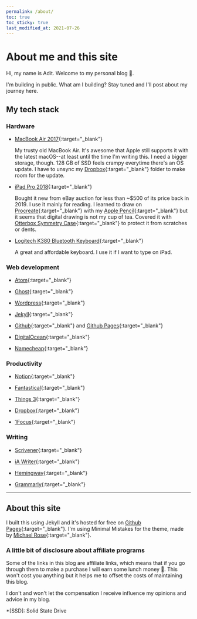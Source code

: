 ```yaml
---
permalink: /about/
toc: true
toc_sticky: true
last_modified_at: 2021-07-26
---
```


# About me and this site

Hi, my name is Adit. Welcome to my personal blog :wave:.

I'm building in public. What am I building? Stay tuned and I'll post about my journey here.

## My tech stack

### Hardware

* [MacBook Air 2017](https://amzn.to/3qgFexI){:target="_blank"}

   My trusty old MacBook Air. It's awesome that Apple still supports it with the latest macOS--at least until the time I'm writing this. I need a bigger storage, though. 128 GB of SSD feels crampy everytime there's an OS update. I have to unsync my [Dropbox](https://www.dropbox.com/referrals/AACiql6PO5x2Nf3wdZjEfX3s_dzel_QMX6E?src=global9){:target="_blank"} folder to make room for the update.

* [iPad Pro 2018](https://amzn.to/3zNDalt){:target="_blank"}

   Bought it new from eBay auction for less than ~$500 of its price back in 2019. I use it mainly for reading. I learned to draw on [Procreate](https://procreate.art/ipad){:target="_blank"} with my [Apple Pencil](https://amzn.to/3APZFXm){:target="_blank"} but it seems that digital drawing is not my cup of tea. Covered it with [Otterbox Symmetry Case](https://amzn.to/3i1bbGV){:target="_blank"} to protect it from scratches or dents.

* [Logitech K380 Bluetooth Keyboard](https://amzn.to/3xDibzO){:target="_blank"}

  A great and affordable keyboard. I use it if I want to type on iPad.

### Web development

* [Atom](https://atom.io){:target="_blank"}

* [Ghost](https://ghost.org){:target="_blank"}

* [Wordpress](https://wordpress.org){:target="_blank"}

* [Jekyll](https://jekyllrb.com){:target="_blank"}

* [Github](https://github.com){:target="_blank"} and [Github Pages](https://pages.github.com){:target="_blank"}

* [DigitalOcean](https://m.do.co/c/8ddf004f0401){:target="_blank"}

* [Namecheap](https://www.dpbolvw.net/click-100434038-12892698){:target="_blank"}

### Productivity

* [Notion](https://www.notion.so){:target="_blank"}

* [Fantastical](https://flexibits.com){:target="_blank"}

* [Things 3](https://culturedcode.com/things/){:target="_blank"}

* [Dropbox](https://www.dropbox.com/referrals/AACiql6PO5x2Nf3wdZjEfX3s_dzel_QMX6E?src=global9){:target="_blank"}

* [1Focus](https://onefocusapp.com){:target="_blank"}

### Writing

* [Scrivener](https://a.paddle.com/v2/click/49535/124780?link=1570){:target="_blank"}

* [iA Writer](https://ia.net/writer){:target="_blank"}

* [Hemingway](https://hemingwayapp.com){:target="_blank"}

* [Grammarly](https://www.tkqlhce.com/click-100434038-12939579){:target="_blank"}

***

## About this site

I built this using Jekyll and it's hosted for free on [Github Pages](https://pages.github.com){:target="_blank"}. I'm using Minimal Mistakes for the theme, made by [Michael Rose](https://mademistakes.com "Check his awesome blog"){:target="_blank"}.

### A little bit of disclosure about affiliate programs

Some of the links in this blog are affiliate links, which means that if you go through them to make a purchase I will earn some lunch money :pizza:. This won't cost you anything but it helps me to offset the costs of maintaining this blog.

I don't and won't let the compensation I receive influence my opinions and advice in my blog.

*[SSD]: Solid State Drive
